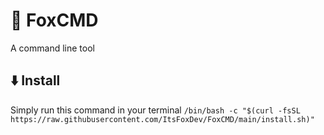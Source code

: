 # 🦊 FoxCMD
A command line tool
## ⬇️ Install
Simply run this command in your terminal
```/bin/bash -c "$(curl -fsSL https://raw.githubusercontent.com/ItsFoxDev/FoxCMD/main/install.sh)"```
